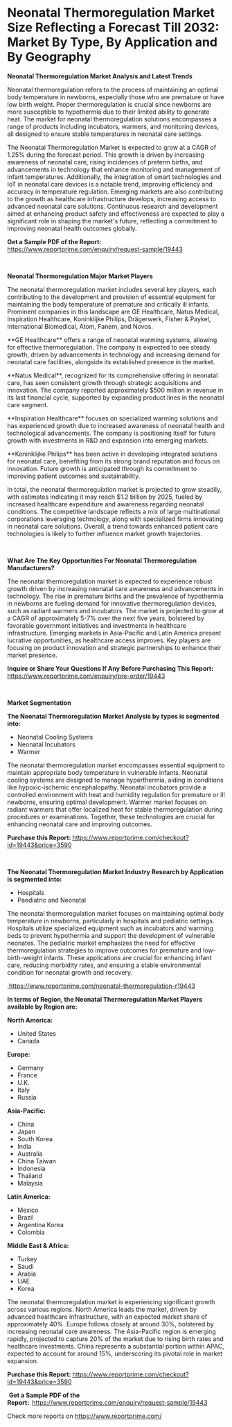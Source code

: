<p><h1>Neonatal Thermoregulation Market Size Reflecting a Forecast Till 2032: Market By Type, By Application and By Geography</h1></p><p><strong>Neonatal Thermoregulation Market Analysis and Latest Trends</strong></p>
<p><p>Neonatal thermoregulation refers to the process of maintaining an optimal body temperature in newborns, especially those who are premature or have low birth weight. Proper thermoregulation is crucial since newborns are more susceptible to hypothermia due to their limited ability to generate heat. The market for neonatal thermoregulation solutions encompasses a range of products including incubators, warmers, and monitoring devices, all designed to ensure stable temperatures in neonatal care settings.</p><p>The Neonatal Thermoregulation Market is expected to grow at a CAGR of 1.25% during the forecast period. This growth is driven by increasing awareness of neonatal care, rising incidences of preterm births, and advancements in technology that enhance monitoring and management of infant temperatures. Additionally, the integration of smart technologies and IoT in neonatal care devices is a notable trend, improving efficiency and accuracy in temperature regulation. Emerging markets are also contributing to the growth as healthcare infrastructure develops, increasing access to advanced neonatal care solutions. Continuous research and development aimed at enhancing product safety and effectiveness are expected to play a significant role in shaping the market's future, reflecting a commitment to improving neonatal health outcomes globally.</p></p>
<p><strong>Get a Sample PDF of the Report:&nbsp;</strong> <a href="https://www.reportprime.com/enquiry/request-sample/19443?utm_campaign=2318&utm_medium=2&utm_source=Github&utm_content=ia&utm_term=19032025&utm_id=neonatal-thermoregulation">https://www.reportprime.com/enquiry/request-sample/19443</a></p>
<p>&nbsp;</p>
<p><strong>Neonatal Thermoregulation Major Market Players</strong></p>
<p><p>The neonatal thermoregulation market includes several key players, each contributing to the development and provision of essential equipment for maintaining the body temperature of premature and critically ill infants. Prominent companies in this landscape are GE Healthcare, Natus Medical, Inspiration Healthcare, Koninklijke Philips, Drägerwerk, Fisher & Paykel, International Biomedical, Atom, Fanem, and Novos.</p><p>**GE Healthcare** offers a range of neonatal warming systems, allowing for effective thermoregulation. The company is expected to see steady growth, driven by advancements in technology and increasing demand for neonatal care facilities, alongside its established presence in the market.</p><p>**Natus Medical**, recognized for its comprehensive offering in neonatal care, has seen consistent growth through strategic acquisitions and innovation. The company reported approximately $500 million in revenue in its last financial cycle, supported by expanding product lines in the neonatal care segment.</p><p>**Inspiration Healthcare** focuses on specialized warming solutions and has experienced growth due to increased awareness of neonatal health and technological advancements. The company is positioning itself for future growth with investments in R&D and expansion into emerging markets.</p><p>**Koninklijke Philips** has been active in developing integrated solutions for neonatal care, benefiting from its strong brand reputation and focus on innovation. Future growth is anticipated through its commitment to improving patient outcomes and sustainability.</p><p>In total, the neonatal thermoregulation market is projected to grow steadily, with estimates indicating it may reach $1.2 billion by 2025, fueled by increased healthcare expenditure and awareness regarding neonatal conditions. The competitive landscape reflects a mix of large multinational corporations leveraging technology, along with specialized firms innovating in neonatal care solutions. Overall, a trend towards enhanced patient care technologies is likely to further influence market growth trajectories.</p></p>
<p>&nbsp;</p>
<p><strong>What Are The Key Opportunities For Neonatal Thermoregulation Manufacturers?</strong></p>
<p><p>The neonatal thermoregulation market is expected to experience robust growth driven by increasing neonatal care awareness and advancements in technology. The rise in premature births and the prevalence of hypothermia in newborns are fueling demand for innovative thermoregulation devices, such as radiant warmers and incubators. The market is projected to grow at a CAGR of approximately 5-7% over the next five years, bolstered by favorable government initiatives and investments in healthcare infrastructure. Emerging markets in Asia-Pacific and Latin America present lucrative opportunities, as healthcare access improves. Key players are focusing on product innovation and strategic partnerships to enhance their market presence.</p></p>
<p><strong>Inquire or Share Your Questions If Any Before Purchasing This Report:</strong> <a href="https://www.reportprime.com/enquiry/pre-order/19443?utm_campaign=2318&utm_medium=2&utm_source=Github&utm_content=ia&utm_term=19032025&utm_id=neonatal-thermoregulation">https://www.reportprime.com/enquiry/pre-order/19443</a></p>
<p>&nbsp;</p>
<p><strong>Market Segmentation</strong></p>
<p><strong>The Neonatal Thermoregulation Market Analysis by types is segmented into:</strong></p>
<p><ul><li>Neonatal Cooling Systems</li><li>Neonatal Incubators</li><li>Warmer</li></ul></p>
<p><p>The neonatal thermoregulation market encompasses essential equipment to maintain appropriate body temperature in vulnerable infants. Neonatal cooling systems are designed to manage hyperthermia, aiding in conditions like hypoxic-ischemic encephalopathy. Neonatal incubators provide a controlled environment with heat and humidity regulation for premature or ill newborns, ensuring optimal development. Warmer market focuses on radiant warmers that offer localized heat for stable thermoregulation during procedures or examinations. Together, these technologies are crucial for enhancing neonatal care and improving outcomes.</p></p>
<p><strong>Purchase this Report:&nbsp;</strong><a href="https://www.reportprime.com/checkout?id=19443&price=3590&utm_campaign=2318&utm_medium=2&utm_source=Github&utm_content=ia&utm_term=19032025&utm_id=neonatal-thermoregulation">https://www.reportprime.com/checkout?id=19443&price=3590</a></p>
<p>&nbsp;</p>
<p><strong>The Neonatal Thermoregulation Market Industry Research by Application is segmented into:</strong></p>
<p><ul><li>Hospitals</li><li>Paediatric and Neonatal</li></ul></p>
<p><p>The neonatal thermoregulation market focuses on maintaining optimal body temperature in newborns, particularly in hospitals and pediatric settings. Hospitals utilize specialized equipment such as incubators and warming beds to prevent hypothermia and support the development of vulnerable neonates. The pediatric market emphasizes the need for effective thermoregulation strategies to improve outcomes for premature and low-birth-weight infants. These applications are crucial for enhancing infant care, reducing morbidity rates, and ensuring a stable environmental condition for neonatal growth and recovery.</p></p>
<p><a href="https://www.reportprime.com/neonatal-thermoregulation-r19443?utm_campaign=2318&utm_medium=2&utm_source=Github&utm_content=ia&utm_term=19032025&utm_id=neonatal-thermoregulation">&nbsp;https://www.reportprime.com/neonatal-thermoregulation-r19443</a></p>
<p><strong>In terms of Region, the Neonatal Thermoregulation Market Players available by Region are:</strong></p>
<p>
    <p> <strong> North America: </strong>
        <ul>
            <li>United States</li>
            <li>Canada</li>
        </ul>
        </p> 
    <p> <strong> Europe: </strong>
        <ul>
            <li>Germany</li>
            <li>France</li>
            <li>U.K.</li>
            <li>Italy</li>
            <li>Russia</li>
        </ul>
        </p> 
    <p> <strong> Asia-Pacific: </strong>
        <ul>
            <li>China</li>
            <li>Japan</li>
            <li>South Korea</li>
            <li>India</li>
            <li>Australia</li>
            <li>China Taiwan</li>
            <li>Indonesia</li>
            <li>Thailand</li>
            <li>Malaysia</li>
        </ul>
        </p> 
    <p> <strong> Latin America: </strong>
        <ul>
            <li>Mexico</li>
            <li>Brazil</li>
            <li>Argentina Korea</li>
            <li>Colombia</li>
        </ul>
        </p> 
    <p> <strong> Middle East & Africa: </strong>
        <ul>
            <li>Turkey</li>
            <li>Saudi</li>
            <li>Arabia</li>
            <li>UAE</li>
            <li>Korea</li>
        </ul>
    </p>
    </p>
<p><p>The neonatal thermoregulation market is experiencing significant growth across various regions. North America leads the market, driven by advanced healthcare infrastructure, with an expected market share of approximately 40%. Europe follows closely at around 30%, bolstered by increasing neonatal care awareness. The Asia-Pacific region is emerging rapidly, projected to capture 20% of the market due to rising birth rates and healthcare investments. China represents a substantial portion within APAC, expected to account for around 15%, underscoring its pivotal role in market expansion.</p></p>
<p><strong>Purchase this Report: </strong><a href="https://www.reportprime.com/checkout?id=19443&price=3590&utm_campaign=2318&utm_medium=2&utm_source=Github&utm_content=ia&utm_term=19032025&utm_id=neonatal-thermoregulation">https://www.reportprime.com/checkout?id=19443&price=3590</a></p>
<p>&nbsp;<strong>Get a Sample PDF of the Report:&nbsp;&nbsp;</strong><a href="https://www.reportprime.com/enquiry/request-sample/19443?utm_campaign=2318&utm_medium=2&utm_source=Github&utm_content=ia&utm_term=19032025&utm_id=neonatal-thermoregulation">https://www.reportprime.com/enquiry/request-sample/19443</a></p>
<p><strong></strong></p>
<p>Check more reports on <a href="https://www.reportprime.com/?utm_campaign=2318&utm_medium=2&utm_source=Github&utm_content=ia&utm_term=19032025&utm_id=neonatal-thermoregulation">https://www.reportprime.com/</a></p>